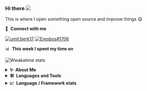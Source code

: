 ### Hi there <a href="https://www.gautamkrishnar.com/"><img src="https://media.giphy.com/media/hvRJCLFzcasrR4ia7z/giphy.gif" width="25px"></a>
This is where I open something open source and improve things :yum:

🔗 &nbsp;**Connect with me**
<p align="left">
<a href="https://instagram.com/umit.berk17" target="blank"><img align="center" src="https://raw.githubusercontent.com/rahuldkjain/github-profile-readme-generator/master/src/images/icons/Social/instagram.svg" alt="umit.berk17" height="30" width="40" /></a>
<a href="https://discord.gg/x8Uw4KTK5p" target="blank"><img align="center" src="https://raw.githubusercontent.com/rahuldkjain/github-profile-readme-generator/master/src/images/icons/Social/discord.svg" alt="Eresbos#1706" height="30" width="40" /></a>
  
📊 &nbsp;**This week I spent my time on**

![Wwakatime stats](https://github-readme-stats.vercel.app/api/wakatime?username=Eresbos&bg_color=00000000&text_color=777&hide_title=true&hide_border=true&langs_count=5)
<details>
  <summary><b>✨&nbsp;&nbsp;About&nbsp;Me</b></summary>
  <br/>

I am a full professional developer using JavaScript on the Discord platform for over 2 years.
  
  📊 &nbsp;**Profile Views**
  <p align="left">
  <img src="https://komarev.com/ghpvc/?username=ERESB0S&color=dc143c&label=Visitors&color=6182e1" alt="Eresbos"/>

[⏩ &nbsp; and many more](https://github.com/ERESB0S?tab=repositories&q=&type=source&language=&sort=stargazers) 

```
  ____                  ____                      
 / __ \___  ___ ___    / __/__  __ _____________  
/ /_/ / _ \/ -_) _ \  _\ \/ _ \/ // / __/ __/ -_) 
\____/ .__/\__/_//_/ /___/\___/\_,_/_/  \__/\__/  
   _/_/                  __  __   _               
  / __/  _____ ______ __/ /_/ /  (_)__  ___ _     
 / _/| |/ / -_) __/ // / __/ _ \/ / _ \/ _ `/ _ _ 
/___/|___/\__/_/  \_, /\__/_//_/_/_//_/\_, (_|_|_)
                 /___/                /___/       
```
</details>

<details>
  <summary><b>🛠️&nbsp;&nbsp;Languages&nbsp;and&nbsp;Tools</b></summary>
  <br/>
  <a href="https://developer.mozilla.org/en-US/docs/Web/JavaScript" target="_blank"> <img src="https://raw.githubusercontent.com/devicons/devicon/master/icons/javascript/javascript-original.svg" alt="javascript" width="40" height="40"/> <a href="https://nodejs.org" target="_blank"> <img src="https://raw.githubusercontent.com/devicons/devicon/master/icons/nodejs/nodejs-original.svg" alt="nodejs" width="40" height="40"/> <a href="https://mongoosejs.com/docs/api.html" target="_blank"> <img src="https://raw.githubusercontent.com/devicons/devicon/master/icons/mongodb/mongodb-original.svg" alt="mongodb" width="40" height="40"/> <a href="https://heroku.com" target="_blank"> <img src="https://www.vectorlogo.zone/logos/heroku/heroku-icon.svg" alt="heroku" width="40" height="40"/> </a>

</details>
    
<details>
  <summary><b>📈&nbsp;&nbsp;Language&nbsp;/&nbsp;Framework stats</b></summary>
  <br/>
  <a href='https://profile.codersrank.io/user/eresb0s/'>
  <img src='http://cr-skills-chart-widget.azurewebsites.net/api/api?username=eresb0s&padding=30&skills=angular,batchfile,c,C%23,coffeescript,dart,go,html,json,java,javascript,less,mysql,php,pandas,perl,python,reactjs,scss,shell,svelte,swift,typescript,vue'>
  </a>

</details>
